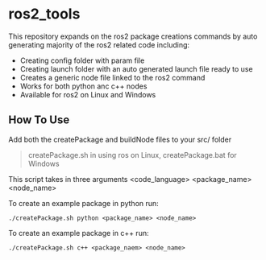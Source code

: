 # ros2_tools

This repository expands on the ros2 package creations commands by auto generating majority of the ros2 related code including:
- Creating config folder with param file
- Creating launch folder with an auto generated launch file ready to use
- Creates a generic node file linked to the ros2 command
- Works for both python anc c++ nodes
- Available for ros2 on Linux and Windows

## How To Use

Add both the createPackage and buildNode files to your src/ folder 
> createPackage.sh in using ros on Linux, createPackage.bat for Windows

This script takes in three arguments <code_language> <package_name> <node_name>

To create an example package in python run:

```
./createPackage.sh python <package_name> <node_name>
```

To create an example package in c++ run:

```
./createPackage.sh c++ <package_naem> <node_name>
```

